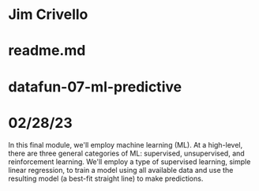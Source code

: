 # Jim Crivello
   
# readme.md  
   
# datafun-07-ml-predictive
   
# 02/28/23


In this final module, we'll employ machine learning (ML). At a high-level, there are three general categories of ML: supervised, unsupervised, and reinforcement learning. We'll employ a type of supervised learning, simple linear regression, to train a model using all available data and use the resulting model (a best-fit straight line) to make predictions.


